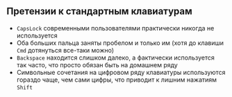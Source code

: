 ## Претензии к стандартным клавиатурам

* `CapsLock` современными пользователями практически никогда не используется
* Оба больших пальца заняты пробелом и только им (хотя до клавиши `Cmd`
дотянуться все-таки можно)
* `Backspace` находится слишком далеко, а фактически используется так часто,
что просто обязан быть на домашнем ряду
* Символьные сочетания на цифровом ряду клавиатуры используются гораздо чаще, чем сами цифры, что приводит к лишним нажатиям `Shift`
